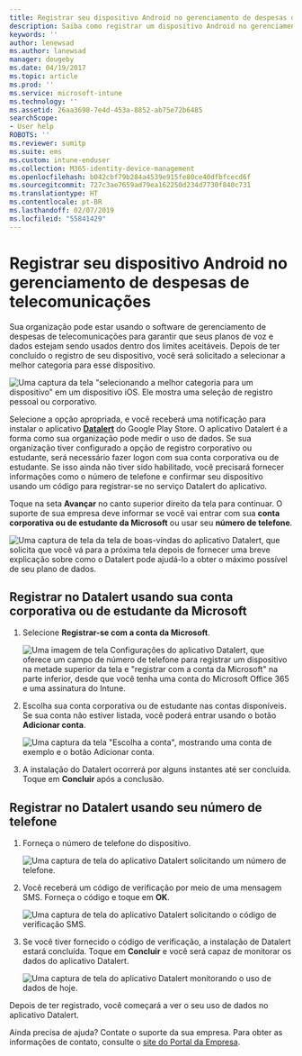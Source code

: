 ```yaml
---
title: Registrar seu dispositivo Android no gerenciamento de despesas de telecomunicações com o Intune
description: Saiba como registrar um dispositivo Android no gerenciamento de despesas de telecomunicações.
keywords: ''
author: lenewsad
ms.author: lanewsad
manager: dougeby
ms.date: 04/19/2017
ms.topic: article
ms.prod: ''
ms.service: microsoft-intune
ms.technology: ''
ms.assetid: 26aa3698-7e4d-453a-8852-ab75e72b6485
searchScope:
- User help
ROBOTS: ''
ms.reviewer: sumitp
ms.suite: ems
ms.custom: intune-enduser
ms.collection: M365-identity-device-management
ms.openlocfilehash: b042cbf79b284a4539e915fe80ce40dfbfcecd6f
ms.sourcegitcommit: 727c3ae7659ad79ea162250d234d7730f840c731
ms.translationtype: HT
ms.contentlocale: pt-BR
ms.lasthandoff: 02/07/2019
ms.locfileid: "55841429"
---
```

# <a name="enroll-your-android-device-in-telecom-expense-management"></a>Registrar seu dispositivo Android no gerenciamento de despesas de telecomunicações

Sua organização pode estar usando o software de gerenciamento de despesas de telecomunicações para garantir que seus planos de voz e dados estejam sendo usados dentro dos limites aceitáveis. Depois de ter concluído o registro de seu dispositivo, você será solicitado a selecionar a melhor categoria para esse dispositivo.

![Uma captura da tela "selecionando a melhor categoria para um dispositivo" em um dispositivo iOS. Ele mostra uma seleção de registro pessoal ou corporativo.](./media/and-enroll-11-tem-select-best-category.png)

Selecione a opção apropriada, e você receberá uma notificação para instalar o aplicativo [__Datalert__](https://play.google.com/store/apps/details?id=fr.memobox.databox) do Google Play Store. O aplicativo Datalert é a forma como sua organização pode medir o uso de dados. Se sua organização tiver configurado a opção de registro corporativo ou estudante, será necessário fazer logon com sua conta corporativa ou de estudante. Se isso ainda não tiver sido habilitado, você precisará fornecer informações como o número de telefone e confirmar seu dispositivo usando um código para registrar-se no serviço Datalert do aplicativo.

Toque na seta __Avançar__ no canto superior direito da tela para continuar. O suporte de sua empresa deve informar se você vai entrar com sua __conta corporativa ou de estudante da Microsoft__ ou usar seu __número de telefone__.

  ![Uma captura de tela da tela de boas-vindas do aplicativo Datalert, que solicita que você vá para a próxima tela depois de fornecer uma breve explicação sobre como o Datalert pode ajudá-lo a obter o máximo possível de seu plano de dados.](./media/and-enroll-12-tem-datalert-setup.png)

## <a name="enroll-into-datalert-using-your-microsoft-work-or-school-account"></a>Registrar no Datalert usando sua conta corporativa ou de estudante da Microsoft

1. Selecione __Registrar-se com a conta da Microsoft__.

   ![Uma imagem de tela Configurações do aplicativo Datalert, que oferece um campo de número de telefone para registrar um dispositivo na metade superior da tela e "registrar com a conta da Microsoft" na parte inferior, desde que você tenha uma conta do Microsoft Office 365 e uma assinatura do Intune.](./media/and-enroll-12a-tem-datalert-enroll-msft-account.png)

2. Escolha sua conta corporativa ou de estudante nas contas disponíveis. Se sua conta não estiver listada, você poderá entrar usando o botão **Adicionar conta**.

   ![Uma captura da tela "Escolha a conta", mostrando uma conta de exemplo e o botão Adicionar conta.](./media/and-enroll-12b-tem-datalert-enroll-select-msft-account.png)

3. A instalação do Datalert ocorrerá por alguns instantes até ser concluída. Toque em __Concluir__ após a conclusão.

## <a name="enroll-into-datalert-using-your-phone-number"></a>Registrar no Datalert usando seu número de telefone

1. Forneça o número de telefone do dispositivo.

   ![Uma captura de tela do aplicativo Datalert solicitando um número de telefone.](./media/and-enroll-13-tem-datalert-phone-number.png)

2. Você receberá um código de verificação por meio de uma mensagem SMS. Forneça o código e toque em __OK__.

   ![Uma captura de tela do aplicativo Datalert solicitando o código de verificação SMS.](./media/and-enroll-14-tem-datalert-sms.png)

3. Se você tiver fornecido o código de verificação, a instalação de Datalert estará concluída. Toque em __Concluir__ e você será capaz de monitorar os dados do aplicativo Datalert.

   ![Uma captura de tela do aplicativo Datalert monitorando o uso de dados de hoje.](./media/and-enroll-15-tem-datalert-monitoring-active.png)

Depois de ter registrado, você começará a ver o seu uso de dados no aplicativo Datalert.

Ainda precisa de ajuda? Contate o suporte da sua empresa. Para obter as informações de contato, consulte o [site do Portal da Empresa](https://go.microsoft.com/fwlink/?linkid=2010980).
